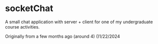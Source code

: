 # socketChat
A small chat application with server + client for one of my undergraduate course activities.

Originally from a few months ago (around 4) ()1/22/2024
